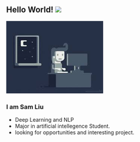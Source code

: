 ## Hello World! <img src="https://raw.githubusercontent.com/iampavangandhi/iampavangandhi/master/gifs/Hi.gif" width="30px">

![photo](https://raw.githubusercontent.com/SamLiu666/machine-learning/master/profile.jpg)

### I am Sam Liu

- Deep Learning  and NLP
- Major in artificial intellegence Student. 
- looking for opportunities and interesting project.
